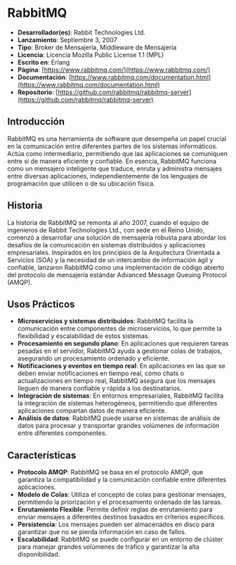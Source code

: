 # RabbitMQ

- **Desarrollador(es)**: Rabbit Technologies Ltd.
- **Lanzamiento**: Septiembre 3, 2007
- **Tipo**: Broker de Mensajería, Middleware de Mensajería
- **Licencia**: Licencia Mozilla Public License 1.1 (MPL)
- **Escrito en**: Erlang
- **Página**: [https://www.rabbitmq.com/](https://www.rabbitmq.com/)
- **Documentación**: [https://www.rabbitmq.com/documentation.html](https://www.rabbitmq.com/documentation.html)
- **Repositorio**: [https://github.com/rabbitmq/rabbitmq-server](https://github.com/rabbitmq/rabbitmq-server)

## Introducción

RabbitMQ es una herramienta de software que desempeña un papel crucial en la comunicación entre diferentes partes de los sistemas informáticos. Actúa como intermediario, permitiendo que las aplicaciones se comuniquen entre sí de manera eficiente y confiable. En esencia, RabbitMQ funciona como un mensajero inteligente que traduce, enruta y administra mensajes entre diversas aplicaciones, independientemente de los lenguajes de programación que utilicen o de su ubicación física.

## Historia

La historia de RabbitMQ se remonta al año 2007, cuando el equipo de ingenieros de Rabbit Technologies Ltd., con sede en el Reino Unido, comenzó a desarrollar una solución de mensajería robusta para abordar los desafíos de la comunicación en sistemas distribuidos y aplicaciones empresariales. Inspirados en los principios de la Arquitectura Orientada a Servicios (SOA) y la necesidad de un intercambio de información ágil y confiable, lanzaron RabbitMQ como una implementación de código abierto del protocolo de mensajería estándar Advanced Message Queuing Protocol (AMQP).

## Usos Prácticos

- **Microservicios y sistemas distribuidos**: RabbitMQ facilita la comunicación entre componentes de microservicios, lo que permite la flexibilidad y escalabilidad de estos sistemas.
- **Procesamiento en segundo plano**: En aplicaciones que requieren tareas pesadas en el servidor, RabbitMQ ayuda a gestionar colas de trabajos, asegurando un procesamiento ordenado y eficiente.
- **Notificaciones y eventos en tiempo real**: En aplicaciones en las que se deben enviar notificaciones en tiempo real, como chats o actualizaciones en tiempo real, RabbitMQ asegura que los mensajes lleguen de manera confiable y rápida a los destinatarios.
- **Integración de sistemas**: En entornos empresariales, RabbitMQ facilita la integración de sistemas heterogéneos, permitiendo que diferentes aplicaciones compartan datos de manera eficiente.
- **Análisis de datos**: RabbitMQ puede usarse en sistemas de análisis de datos para procesar y transportar grandes volúmenes de información entre diferentes componentes.

## Características

- **Protocolo AMQP**: RabbitMQ se basa en el protocolo AMQP, que garantiza la compatibilidad y la comunicación confiable entre diferentes aplicaciones.
- **Modelo de Colas**: Utiliza el concepto de colas para gestionar mensajes, permitiendo la priorización y el procesamiento ordenado de las tareas.
- **Enrutamiento Flexible**: Permite definir reglas de enrutamiento para enviar mensajes a diferentes destinos basados en criterios específicos.
- **Persistencia**: Los mensajes pueden ser almacenados en disco para garantizar que no se pierda información en caso de fallos.
- **Escalabilidad**: RabbitMQ se puede configurar en un entorno de clúster para manejar grandes volúmenes de tráfico y garantizar la alta disponibilidad.

